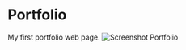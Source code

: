 # Portfolio
My first portfolio web page.
![Screenshot Portfolio](https://github.com/Harsh-Mishr/Portfolio/assets/144620990/e5b00f9a-483b-4e41-89b5-61f341a7ef57)
